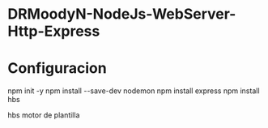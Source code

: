 # DRMoodyN-NodeJs-WebServer-Http-Express

# Configuracion

npm init -y
npm install --save-dev nodemon
npm install express
npm install hbs

hbs motor de plantilla

